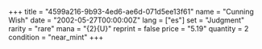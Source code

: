 +++
title = "4599a216-9b93-4ed6-ae6d-071d5ee13f61"
name = "Cunning Wish"
date = "2002-05-27T00:00:00Z"
lang = ["es"]
set = "Judgment"
rarity = "rare"
mana = "{2}{U}"
reprint = false
price = "5.19"
quantity = 2
condition = "near_mint"
+++
